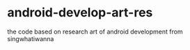 # android-develop-art-res
the code based on research art of android development from singwhatiwanna
